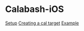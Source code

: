 # Calabash-iOS
[Setup](https://github.com/calabash/calabash-ios/wiki/calabash-ios-setup)
[Creating a cal target](https://github.com/calabash/calabash-ios/wiki/Tutorial%3A--Creating-a-cal-Target)
[Example](https://www.natashatherobot.com/calabash-ios-tutorial/)

